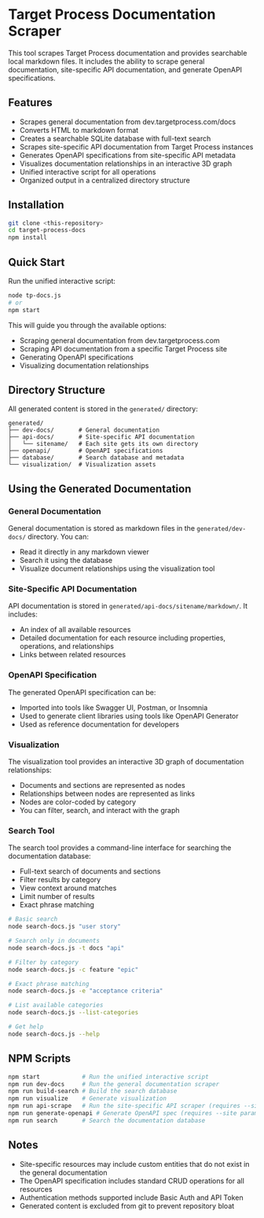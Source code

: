 # Target Process Documentation Scraper

This tool scrapes Target Process documentation and provides searchable local markdown files. It includes the ability to scrape general documentation, site-specific API documentation, and generate OpenAPI specifications.

## Features

- Scrapes general documentation from dev.targetprocess.com/docs
- Converts HTML to markdown format
- Creates a searchable SQLite database with full-text search
- Scrapes site-specific API documentation from Target Process instances
- Generates OpenAPI specifications from site-specific API metadata
- Visualizes documentation relationships in an interactive 3D graph
- Unified interactive script for all operations
- Organized output in a centralized directory structure

## Installation

```bash
git clone <this-repository>
cd target-process-docs
npm install
```

## Quick Start

Run the unified interactive script:

```bash
node tp-docs.js
# or
npm start
```

This will guide you through the available options:
- Scraping general documentation from dev.targetprocess.com
- Scraping API documentation from a specific Target Process site
- Generating OpenAPI specifications
- Visualizing documentation relationships

## Directory Structure

All generated content is stored in the `generated/` directory:

```
generated/
├── dev-docs/       # General documentation
├── api-docs/       # Site-specific API documentation
│   └── sitename/   # Each site gets its own directory
├── openapi/        # OpenAPI specifications
├── database/       # Search database and metadata
└── visualization/  # Visualization assets
```

## Using the Generated Documentation

### General Documentation

General documentation is stored as markdown files in the `generated/dev-docs/` directory. You can:
- Read it directly in any markdown viewer
- Search it using the database
- Visualize document relationships using the visualization tool

### Site-Specific API Documentation

API documentation is stored in `generated/api-docs/sitename/markdown/`. It includes:
- An index of all available resources
- Detailed documentation for each resource including properties, operations, and relationships
- Links between related resources

### OpenAPI Specification

The generated OpenAPI specification can be:
- Imported into tools like Swagger UI, Postman, or Insomnia
- Used to generate client libraries using tools like OpenAPI Generator
- Used as reference documentation for developers

### Visualization

The visualization tool provides an interactive 3D graph of documentation relationships:
- Documents and sections are represented as nodes
- Relationships between nodes are represented as links
- Nodes are color-coded by category
- You can filter, search, and interact with the graph

### Search Tool

The search tool provides a command-line interface for searching the documentation database:
- Full-text search of documents and sections
- Filter results by category
- View context around matches
- Limit number of results
- Exact phrase matching

```bash
# Basic search
node search-docs.js "user story"

# Search only in documents
node search-docs.js -t docs "api"

# Filter by category
node search-docs.js -c feature "epic"

# Exact phrase matching
node search-docs.js -e "acceptance criteria"

# List available categories
node search-docs.js --list-categories

# Get help
node search-docs.js --help
```

## NPM Scripts

```bash
npm start            # Run the unified interactive script
npm run dev-docs     # Run the general documentation scraper
npm run build-search # Build the search database
npm run visualize    # Generate visualization
npm run api-scrape   # Run the site-specific API scraper (requires --site param)
npm run generate-openapi # Generate OpenAPI spec (requires --site param)
npm run search       # Search the documentation database
```

## Notes

- Site-specific resources may include custom entities that do not exist in the general documentation
- The OpenAPI specification includes standard CRUD operations for all resources
- Authentication methods supported include Basic Auth and API Token
- Generated content is excluded from git to prevent repository bloat
